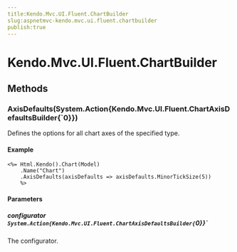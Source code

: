 ```yaml
---
title:Kendo.Mvc.UI.Fluent.ChartBuilder
slug:aspnetmvc-kendo.mvc.ui.fluent.chartbuilder
publish:true
---
```


# Kendo.Mvc.UI.Fluent.ChartBuilder

## Methods

### AxisDefaults(System.Action{Kendo.Mvc.UI.Fluent.ChartAxisDefaultsBuilder{`0}})
Defines the options for all chart axes of the specified type.

#### Example
    <%= Html.Kendo().Chart(Model)
        .Name("Chart")
        .AxisDefaults(axisDefaults => axisDefaults.MinorTickSize(5))
        %>

#### Parameters

##### configurator `System.Action{Kendo.Mvc.UI.Fluent.ChartAxisDefaultsBuilder{`0}}`
The configurator.